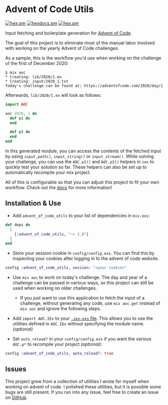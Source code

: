 # Advent of Code Utils

[![hex.pm](https://img.shields.io/hexpm/v/advent_of_code_utils.svg)](https://hex.pm/packages/advent_of_code_utils)
[![hexdocs.pm](https://img.shields.io/badge/hex-docs-lightgreen.svg)](https://hexdocs.pm/advent_of_code_utils/)
[![hex.pm](https://img.shields.io/hexpm/l/advent_of_code_utils.svg)](https://hex.pm/packages/advent_of_code_utils)

Input fetching and boilerplate generation for [Advent of Code](https://adventofcode.com/).

The goal of this project is to eliminate most of the manual labor involved with
working on the yearly Advent of Code challenges.

As a sample, this is the workflow you'd use when working on the challenge of the
first of December 2020:

```
$ mix aoc
* Creating: lib/2020/1.ex
* Creating: input/2020_1.txt
Today's challenge can be found at: https://adventofcode.com/2020/day/1
```

Afterwards, `lib/2020/1.ex` will look as follows:

```elixir
import AOC

aoc 2020, 1 do
  def p1 do
  end

  def p2 do
  end
end
```

In this generated module, you can access the contents of the fetched input by
using `input_path()`, `input_string()` or `input_stream()`.
While solving your challenge, you can use the `AOC.p1()` and `AOC.p2()` helpers
in `iex` to quickly test your solution so far.
These helpers can also be set up to automatically recompile your mix project.

All of this is configurable so that you can adjust this project to fit your own
workflow. Check out the [docs](https://hexdocs.pm/advent_of_code_utils/) for
more information!

## Installation & Use

- Add `advent_of_code_utils` to your list of dependencies in `mix.exs`:

```elixir
def deps do
  [
    {:advent_of_code_utils, "~> 1.0"}
  ]
end
```

- Store your session cookie in `config/config.exs`. You can find this by
  inspecting your cookies after logging in to the advent of code website.

```elixir
config :advent_of_code_utils, session: "<your cookie>"
```

- Use `mix aoc` to work on today's challenge. The day and year of a challenge
  can be passed in various ways, so this project can still be used when working
  on older challenges.

  - If you just want to use this application to fetch the input of a challenge,
    without generating any code, use `mix aoc.get` instead of `mix aoc` and
    ignore the following steps.

- Add `import AOC.IEx` to your
  [`.iex.exs` file](https://hexdocs.pm/iex/IEx.html#module-the-iex-exs-file).
  This allows you to use the utilities defined in `AOC.IEx` without
  specifying the module name. _(optional)_

- Set `auto_reload?` in your `config/config.exs` if you want the various
  `AOC.p*` to recompile your project _(optional)_:

```elixir
config :advent_of_code_utils, auto_reload?: true
```

## Issues

This project grew from a collection of utilities I wrote for myself when working
on advent of code.
I polished these utilities, but it is possible some bugs are still present.
If you run into any issue, feel free to create an issue on
[GitHub](https://github.com/mathsaey/advent_of_code_utils).
